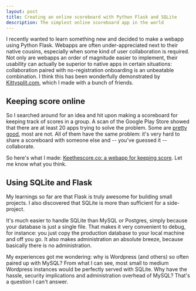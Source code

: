 ```yaml
---
layout: post
title: Creating an online scoreboard with Python Flask and SQLite
description: The simplest online scoreboard app in the world
---
```


I recently wanted to learn something new and decided to make a webapp using Python Flask. Webapps are often under-appreciated next to their native cousins, especially when some kind of user collaboration is required. Not only are webapps an order of magnitude easier to implement, their usability can actually be superior to native apps in certain situations: collaboration paired with no-registration onboarding is an unbeatable combination. I think this has been wonderfully demonstrated by [Kittysplit.com](https://kittysplit.com), which I made with a bunch of friends.

## Keeping score online

So I searched around for an idea and hit upon making a scoreboard for keeping track of scores in a group. A scan of the Google Play Store showed that there are at least 20 apps trying to solve the problem. Some are [pretty](https://play.google.com/store/apps/details?id=com.nolanlawson.keepscore) [good](https://play.google.com/store/apps/details?id=com.publicobject.rounds), most are not. All of them have the same problem: it's very hard to share a scoreboard with someone else and -- you've guessed it -- collaborate.

So here's what I made: [Keethescore.co: a webapp for keeping score](https://keepthescore.co). Let me know what you think.

## Using SQLite and Flask

My learnings so far are that Flask is truly awesome for building small projects. I also discovered that SQLite is more than sufficient for a side-project.

It's much easier to handle SQLite than MySQL or Postgres, simply because your database is just a single file. That makes it very convenient to debug, for instance: you just copy the production database to your local machine and off you go. It also makes administration an absolute breeze, because basically there is no administration.

My experiences got me wondering: why is Wordpress (and others) so often paired up with MySQL? From what I can see, most small to medium Wordpress instances would be perfectly served with SQLite. Why have the hassle, security implications and administration overhead of MySQL? That's a question I can't answer.

